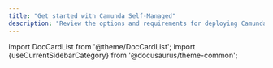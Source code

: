 ```yaml
---
title: "Get started with Camunda Self-Managed"
description: "Review the options and requirements for deploying Camunda 8 Self-Managed locally."
---
```


import DocCardList from '@theme/DocCardList';
import {useCurrentSidebarCategory} from '@docusaurus/theme-common';

<DocCardList queryString items={useCurrentSidebarCategory().items}/>
